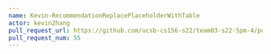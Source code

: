 ```yaml
---
name: Kevin-RecommendationReplacePlaceholderWithTable
actor: kevin2hang
pull_request_url: https://github.com/ucsb-cs156-s22/team03-s22-5pm-4/pull/55
pull_request_num: 55
---
```

